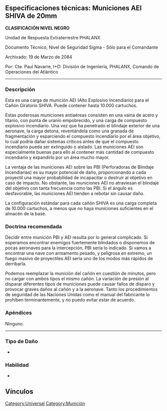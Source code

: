 ## Especificaciones técnicas: Municiones AEI SHIVA de 20mm

**CLASIFICACIÓN NIVEL NEGRO**

Unidad de Respuesta Extraterrestre PHALANX

Documento Técnico, Nivel de Seguridad Sigma - Sólo para el Comandante

Archivado: 19 de Marzo de 2084

Por: Cte. Paul Navarre, I+D: División de Ingeniería, PHALANX, Comando de
Operaciones del Atlántico

------------------------------------------------------------------------

### Descripción

Esta es una carga de munición AEI (Alto Explosivo Incendiario) para el
Cañón Giratorio SHIVA. Puede contener hasta 10.000 cartuchos.

Estas poderosas municiones antiaéreas consisten en una vaina de acero y
titanio, con punta de uranio empobrecido, y una carga de compuesto
explosivo incendiario. Una vez que ha penetrado el blindaje exterior de
una aeronave, la carga detona, reventándola como una granada de
fragmentación y esparciendo el compuesto incendiario por el área
objetivo, lo cual podría dañar sistemas críticos antes de que el
compuesto incendiario pueda ser extinguido o aislado. Las municiones AEI
son especialmente buenas para ello al contener más cantidad de compuesto
incendiario y expandirlo por un área mucho mayor.

La ventaja de las municiones AEI sobre las PBI (Perforadoras de Blindaje
Incendiarias) es su mayor potencial de daño, proporcionando a cada
proyectil una mayor probabilidad de incapacitar o destruir al objetivo
en caso de impacto. No obstante, las municiones AEI no atraviesan el
blindaje del objetivo con tanta frecuencia como las PBI. Si el ángulo es
desfavorable, las municiones AEI tienden a rebotar sin causar daño.

La configuración estándar para cada cañón SHIVA es una carga completa de
10.000 cartuchos, a menos que no haya municiones suficientes en el
almacén de la base.

### Doctrina recomendada

Decidir entre munición PBI y AEI resulta por lo general complicado. Si
esperamos encontrar enemigos fuertemente blindados o disponemos de pocas
aeronaves para la intercepción, PBI sería lo indicado. Si vamos a
encontrar una nave con armamento pesado, y peligrosa en extremo, un
fuego masivo de proyectiles AEI sería uno de los modos más rápidos de
derribarla.

Podemos reemplazar la munición del cañón en cuestión de minutos, pero no
cargar con ambos tipos el mismo cañón. La variación de presión al
disparar diferentes tipos de municiones puede causar fallos de disparo y
provocar graves daños al cañón y a la aeronave. Tanto los procedimientos
de seguridad de las Naciones Unidas como el manual del fabricante lo
prohíben terminantemente, y no puedo evitar estar de acuerdo.

### Apéndices

Ninguno.

------------------------------------------------------------------------

### Tipo de Daño

-

### Habilidad

-

## Vínculos

[Category:Universal](Category:Universal "wikilink")
[Category:Munición](Category:Munición "wikilink")